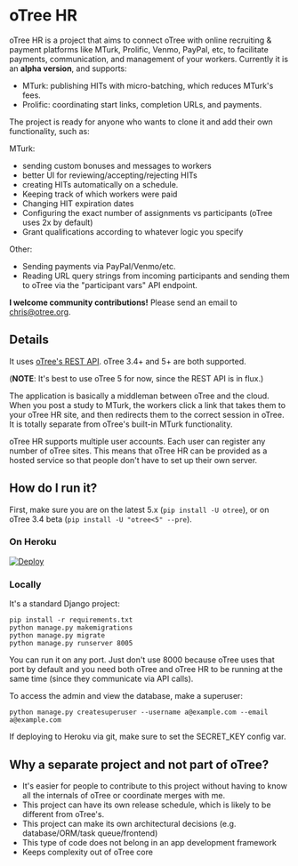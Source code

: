 # oTree HR

oTree HR is a project that aims to connect oTree with online recruiting & payment platforms like
MTurk, Prolific, Venmo, PayPal, etc, to facilitate payments, communication, and management of your workers. 
Currently it is an **alpha version**, and supports:

-   MTurk: publishing HITs with micro-batching, which reduces MTurk's fees.
-   Prolific: coordinating start links, completion URLs, and payments. 

The project is ready for anyone who wants to clone it and add their own functionality, such as:

MTurk:
-	sending custom bonuses and messages to workers
-	better UI for reviewing/accepting/rejecting HITs
-	creating HITs automatically on a schedule.
-	Keeping track of which workers were paid
-   Changing HIT expiration dates
-	Configuring the exact number of assignments vs participants (oTree uses 2x by default)
-	Grant qualifications according to whatever logic you specify

Other:
-   Sending payments via PayPal/Venmo/etc.
-   Reading URL query strings from incoming participants and sending them to oTree via the "participant vars" API endpoint.

**I welcome community contributions!**
Please send an email to chris@otree.org.

## Details

It uses [oTree's REST API](https://otree.readthedocs.io/en/latest/misc/rest_api.html). 
oTree 3.4+ and 5+ are both supported.

(**NOTE**: It's best to use oTree 5 for now, since the REST API is in flux.)

The application is basically a middleman between oTree and the cloud. When you post a study to MTurk,
the workers click a link that takes them to your oTree HR site, and then redirects them to the correct session
in oTree. It is totally separate from oTree's built-in MTurk functionality.

oTree HR supports multiple user accounts. Each user can register any number of oTree sites. 
This means that oTree HR can be provided as a hosted service
so that people don't have to set up their own server.

## How do I run it?

First, make sure you are on the latest 5.x (`pip install -U otree`),
or on oTree 3.4 beta (`pip install -U "otree<5" --pre`).

### On Heroku

[![Deploy](https://www.herokucdn.com/deploy/button.svg)](https://heroku.com/deploy)

### Locally
It's a standard Django project:

```
pip install -r requirements.txt
python manage.py makemigrations
python manage.py migrate
python manage.py runserver 8005
```

You can run it on any port. Just don't use 8000 because oTree uses that port by default and you need both oTree and 
oTree HR to be running at the same time (since they communicate via API calls).

To access the admin and view the database, make a superuser:

```
python manage.py createsuperuser --username a@example.com --email a@example.com
```

If deploying to Heroku via git, make sure to set the SECRET_KEY config var.

## Why a separate project and not part of oTree?

-   It's easier for people to contribute to this project without having to know all the internals of oTree
    or coordinate merges with me.
-   This project can have its own release schedule, which is likely to be different from oTree's.
-   This project can make its own architectural decisions (e.g. database/ORM/task queue/frontend)
-   This type of code does not belong in an app development framework
-   Keeps complexity out of oTree core
